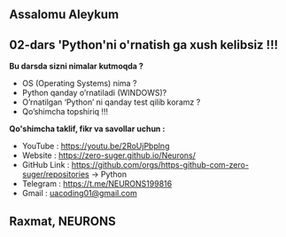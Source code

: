 ## Assalomu Aleykum 
## 02-dars 'Python'ni o'rnatish ga xush kelibsiz !!!

**Bu darsda sizni nimalar kutmoqda ?** 

 -  OS (Operating Systems) nima ? 
 -  Python qanday o’rnatiladi (WINDOWS)?
 -  O’rnatilgan ‘Python’ ni qanday test qilib koramz ?
 -  Qo’shimcha topshiriq !!!

**Qo'shimcha taklif, fikr va savollar uchun :**

 - YouTube : https://youtu.be/2RoUjPbplng
 - Website : https://zero-suger.github.io/Neurons/ 
 - GitHub Link : https://github.com/orgs/https-github-com-zero-suger/repositories  -> Python
 - Telegram : https://t.me/NEURONS199816 
 - Gmail : uacoding01@gmail.com

## Raxmat, NEURONS

